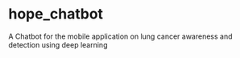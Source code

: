 # hope_chatbot
A Chatbot for the mobile application on lung cancer awareness and detection using deep learning

